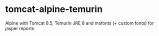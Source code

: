 # tomcat-alpine-temurin
Alpine with Tomcat 8.5, Temurin JRE 8 and msfonts (+ custom fonts) for jasper reports
